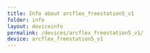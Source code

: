 ```yaml
---
title: Info about arcflex_freestation5_v1
folder: info
layout: deviceinfo
permalink: /devices/arcflex_freestation5_v1/
device: arcflex_freestation5_v1
---
```

